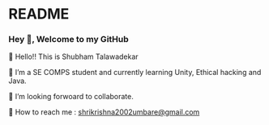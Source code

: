# README
### Hey 👋, Welcome to my GitHub 

👋 Hello!! This is Shubham Talawadekar

🌱 I’m a SE COMPS student and currently learning Unity, Ethical hacking and Java.

👀 I’m looking forwoard to collaborate.

📧 How to reach me : shrikrishna2002umbare@gmail.com



